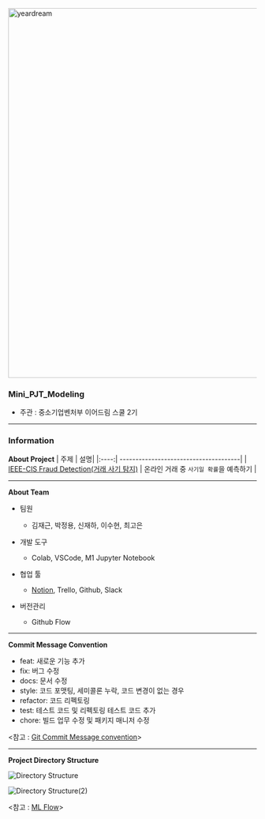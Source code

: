<img width="749" alt="yeardream" src="https://user-images.githubusercontent.com/89567475/168994270-bd27a03b-96e8-495e-bddf-bb8770349802.png">

<h3>Mini_PJT_Modeling</h3>

- 주관 : 중소기업벤처부 이어드림 스쿨 2기

---

<h3>Information</h3>

**About Project**
| 주제 | 설명|
|:----:| --------------------------------------|
| [IEEE-CIS Fraud Detection(거래 사기 탐지)](https://www.kaggle.com/c/ieee-fraud-detection) | 온라인 거래 중 `사기일 확률`을 예측하기 |

---

**About Team**

- 팀원

  - 김재근, 박정용, 신재하, 이수현, 최고은

- 개발 도구

  - Colab, VSCode, M1 Jupyter Notebook

- 협업 툴

  - [Notion](https://geuun.notion.site/6f94c663f1b2414db2989aaa2aabd8e9), Trello, Github, Slack

- 버전관리
  - Github Flow

---

**Commit Message Convention**

- feat: 새로운 기능 추가
- fix: 버그 수정
- docs: 문서 수정
- style: 코드 포맷팅, 세미콜론 누락, 코드 변경이 없는 경우
- refactor: 코드 리펙토링
- test: 테스트 코드 및 리펙토링 테스트 코드 추가
- chore: 빌드 업무 수정 및 패키지 매니저 수정

<참고 : [Git Commit Message convention](https://geuun.github.io/git/Git-Commit-Message-Convention/)>

---

**Project Directory Structure**

![Directory Structure](https://user-images.githubusercontent.com/89567475/172049001-60a6c5a3-367f-481c-8051-559d62083904.png)

![Directory Structure(2)](https://user-images.githubusercontent.com/89567475/172049040-0416e574-dfc5-43e1-9054-9bb5674e1419.png)

<참고 : [ML Flow](https://data-newbie.tistory.com/614)>